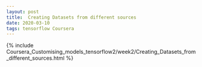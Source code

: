 ```yaml
---
layout: post
title:  Creating Datasets from different sources
date: 2020-03-10 
tags: tensorflow Coursera
---
```

{% include Coursera_Customising_models_tensorflow2/week2/Creating_Datasets_from_different_sources.html %}

